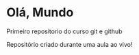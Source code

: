 # Olá, Mundo
 Primeiro repositorio do curso git e github

 Repositório criado durante uma aula ao vivo!
